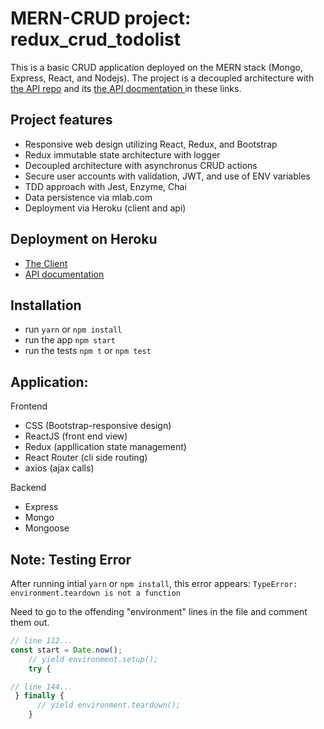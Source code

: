 # MERN-CRUD project: redux_crud_todolist 
This is a basic CRUD application deployed on the MERN stack (Mongo, Express, React, and Nodejs).  The project is a decoupled architecture with <a href="https://github.com/NeuTrix/redux-todo-api" target="_blank" > the API repo</a> and its <a href="https://documenter.getpostman.com/view/2246102/collection/RVnb9GaY" target="blank" >  the API docmentation </a> in these links.

## Project features

- Responsive web design utilizing React, Redux, and Bootstrap
- Redux immutable state architecture with logger
- Decoupled architecture with asynchronus CRUD actions 
- Secure user accounts with validation, JWT, and use of ENV variables
- TDD approach with Jest, Enzyme, Chai
- Data persistence via mlab.com
- Deployment via Heroku (client and api)

## Deployment on Heroku

- [The Client](https://redux-crud-project.herokuapp.com)
- [API documentation](https://documenter.getpostman.com/view/2246102/collection/RVnb9GaY)

## Installation

- run `yarn` or `npm install`
- run the app `npm start`
- run the tests `npm t` or `npm test`

## Application:

Frontend
- CSS (Bootstrap-responsive design)
- ReactJS (front end view)
- Redux (appllication state management)
- React Router (cli side routing)
- axios (ajax calls)

Backend
- Express
- Mongo
- Mongoose 


## Note: Testing Error

After running intial `yarn` or `npm install`, this error appears:
`TypeError: environment.teardown is not a function`

Need to go to the offending "environment" lines in the file and comment them out.

```javascript
// line 112...
const start = Date.now();
    // yield environment.setup();
    try {

// line 144...
 } finally {
      // yield environment.teardown();
    }
```
